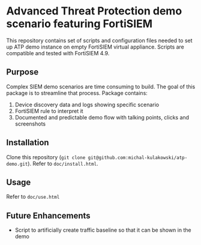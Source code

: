 # Advanced Threat Protection demo scenario featuring FortiSIEM

This repository contains set of scripts and configuration files needed to set up ATP demo instance on empty FortiSIEM virtual appliance. Scripts are compatible and tested with FortiSIEM 4.9.

## Purpose
Complex SIEM demo scenarios are time consuming to build. The goal of this package is to streamline that process. Package contains:

1. Device discovery data and logs showing specific scenario
2. FortiSIEM rule to interpret it
3. Documented and predictable demo flow with talking points, clicks and screenshots

## Installation

Clone this repository (`git clone git@github.com:michal-kulakowski/atp-demo.git`). Refer to `doc/install.html`.

## Usage

Refer to `doc/use.html`

## Future Enhancements

* Script to artificially create traffic baseline so that it can be shown in the demo